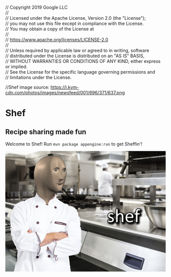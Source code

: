 // Copyright 2019 Google LLC  
//  
// Licensed under the Apache License, Version 2.0 (the "License");  
// you may not use this file except in compliance with the License.  
// You may obtain a copy of the License at  
//  
//     https://www.apache.org/licenses/LICENSE-2.0  
//  
// Unless required by applicable law or agreed to in writing, software  
// distributed under the License is distributed on an "AS IS" BASIS,  
// WITHOUT WARRANTIES OR CONDITIONS OF ANY KIND, either express or implied.  
// See the License for the specific language governing permissions and  
// limitations under the License.  
  
//Shef image source: https://i.kym-cdn.com/photos/images/newsfeed/001/696/371/637.png  

# Shef
## Recipe sharing made fun

Welcome to Shef! Run ```mvn package appengine:run``` to get Sheffin'!

![Shef](https://github.com/googleinterns/step20-2020/blob/master/src/main/webapp/assets/images/shef.png)
